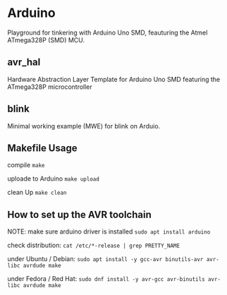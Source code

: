 # Arduino
Playground for tinkering with Arduino Uno SMD, feauturing the Atmel ATmega328P (SMD) MCU.



## avr_hal
Hardware Abstraction Layer Template for Arduino Uno SMD featuring the ATmega328P microcontroller

## blink
Minimal working example (MWE) for blink on Arduio.



## Makefile Usage

compile
```make```

uploade to Arduino
```make upload```

clean Up
```make clean```



## How to set up the AVR toolchain
NOTE: make sure arduino driver is installed 
```sudo apt install arduino```

check distribution:
```cat /etc/*-release | grep PRETTY_NAME```

under Ubuntu / Debian:
```sudo apt install -y gcc-avr binutils-avr avr-libc avrdude make```

under Fedora / Red Hat:
```sudo dnf install -y avr-gcc avr-binutils avr-libc avrdude make```



